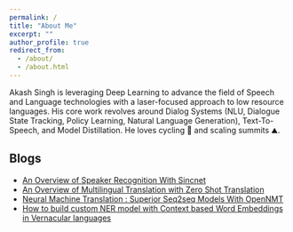 ```yaml
---
permalink: /
title: "About Me"
excerpt: ""
author_profile: true
redirect_from: 
  - /about/
  - /about.html
---
```


Akash Singh is leveraging Deep Learning to advance the field of Speech and Language technologies with a laser-focused approach to low resource languages. His core work revolves around Dialog Systems (NLU, Dialogue State Tracking, Policy Learning, Natural Language Generation), Text-To-Speech, and Model Distillation. He loves cycling 🚴 and scaling summits ⛰️.

## Blogs
* <a href="https://medium.com/saarthi-ai/an-overview-of-speaker-recognition-with-sincnet-2a613a072ae5">An Overview of Speaker Recognition With Sincnet</a>
* <a href="https://medium.com/saarthi-ai/multilingual-machine-translation-a-brief-overview-c4c255677446">An Overview of Multilingual Translation with Zero Shot Translation</a>
* <a href="https://medium.com/saarthi-ai/neural-machine-translation-using-opennmt-b5e366e92c6">Neural Machine Translation : Superior Seq2seq Models With OpenNMT</a>
* <a href="https://medium.com/saarthi-ai/how-to-make-your-own-ner-model-with-contexual-word-embeddings-5086276e04a0">How to build custom NER model with Context based Word Embeddings in Vernacular languages</a>



<!-- <p align="center">
  <kbd><img src="https://singhaki.github.io/images/profile.jpg" alt="Photo"/></kbd>
</p> -->
